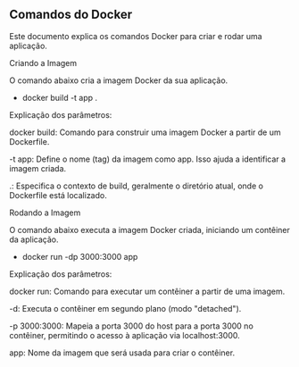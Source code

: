 ## Comandos do Docker

Este documento explica os comandos Docker para criar e rodar uma aplicação.

Criando a Imagem

O comando abaixo cria a imagem Docker da sua aplicação.

 - docker build -t app .

Explicação dos parâmetros:

docker build: Comando para construir uma imagem Docker a partir de um Dockerfile.

-t app: Define o nome (tag) da imagem como app. Isso ajuda a identificar a imagem criada.

.: Especifica o contexto de build, geralmente o diretório atual, onde o Dockerfile está localizado.

Rodando a Imagem

O comando abaixo executa a imagem Docker criada, iniciando um contêiner da aplicação.

 - docker run -dp 3000:3000 app

Explicação dos parâmetros:

docker run: Comando para executar um contêiner a partir de uma imagem.

-d: Executa o contêiner em segundo plano (modo "detached").

-p 3000:3000: Mapeia a porta 3000 do host para a porta 3000 no contêiner, permitindo o acesso à aplicação via localhost:3000.

app: Nome da imagem que será usada para criar o contêiner.